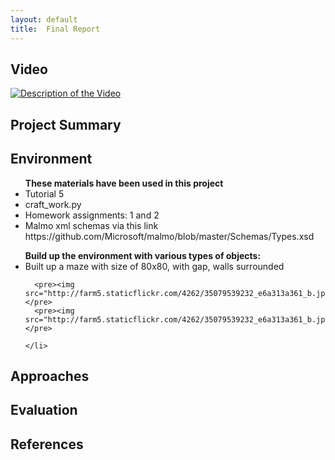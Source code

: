 ```yaml
---
layout: default
title:  Final Report
---
```


## Video

[![Description of the Video](https://img.youtube.com/vi/FI3aW0RabBg/0.jpg)](https://www.youtube.com/watch?v=FI3aW0RabBg)

## Project Summary

<h2>Environment</h2>

<ul><b>These materials have been used in this project</b>
  <li>Tutorial 5</li>
  <li>craft_work.py</li>
  <li>Homework assignments: 1 and 2</li>
  <li>Malmo xml schemas via this link https://github.com/Microsoft/malmo/blob/master/Schemas/Types.xsd</li>
</ul>


<ul><b>Build up the environment with various types of objects:</b>
    <li>Built up a maze with size of 80x80, with gap, walls surrounded
      
      <pre><img src="http://farm5.staticflickr.com/4262/35079539232_e6a313a361_b.jpg"></pre>
      <pre><img src="http://farm5.staticflickr.com/4262/35079539232_e6a313a361_b.jpg"></pre>
    
    </li>

</ul>

## Approaches

## Evaluation


## References

